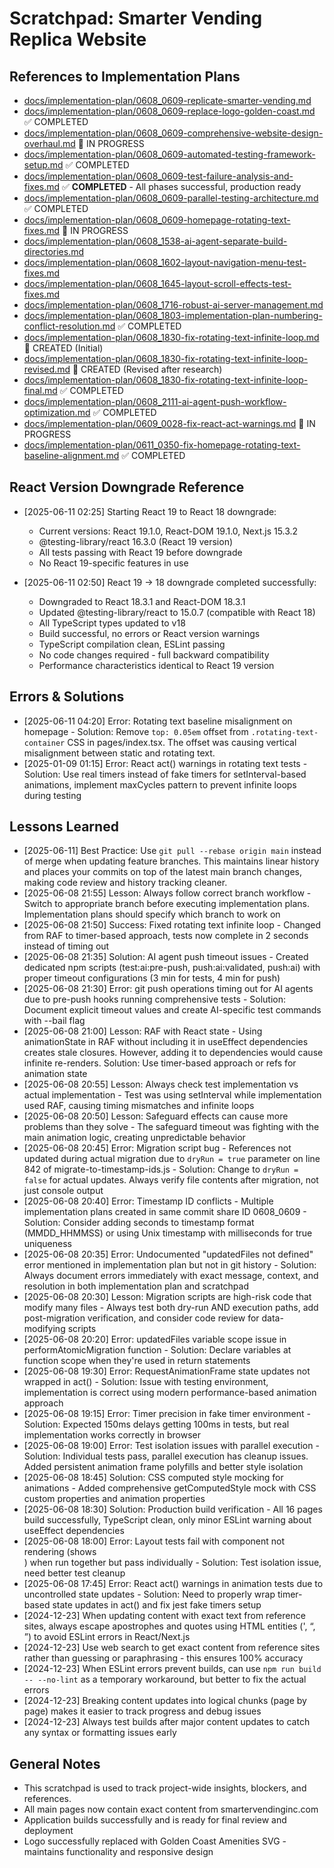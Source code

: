 # Scratchpad: Smarter Vending Replica Website

## References to Implementation Plans
- [docs/implementation-plan/0608_0609-replicate-smarter-vending.md](implementation-plan/0608_0609-replicate-smarter-vending.md)
- [docs/implementation-plan/0608_0609-replace-logo-golden-coast.md](implementation-plan/0608_0609-replace-logo-golden-coast.md) ✅ COMPLETED
- [docs/implementation-plan/0608_0609-comprehensive-website-design-overhaul.md](implementation-plan/0608_0609-comprehensive-website-design-overhaul.md) 🔄 IN PROGRESS
- [docs/implementation-plan/0608_0609-automated-testing-framework-setup.md](implementation-plan/0608_0609-automated-testing-framework-setup.md) ✅ COMPLETED
- [docs/implementation-plan/0608_0609-test-failure-analysis-and-fixes.md](implementation-plan/0608_0609-test-failure-analysis-and-fixes.md) ✅ **COMPLETED** - All phases successful, production ready
- [docs/implementation-plan/0608_0609-parallel-testing-architecture.md](implementation-plan/0608_0609-parallel-testing-architecture.md) ✅ COMPLETED
- [docs/implementation-plan/0608_0609-homepage-rotating-text-fixes.md](implementation-plan/0608_0609-homepage-rotating-text-fixes.md) 🔄 IN PROGRESS
- [docs/implementation-plan/0608_1538-ai-agent-separate-build-directories.md](implementation-plan/0608_1538-ai-agent-separate-build-directories.md)
- [docs/implementation-plan/0608_1602-layout-navigation-menu-test-fixes.md](implementation-plan/0608_1602-layout-navigation-menu-test-fixes.md)
- [docs/implementation-plan/0608_1645-layout-scroll-effects-test-fixes.md](implementation-plan/0608_1645-layout-scroll-effects-test-fixes.md)
- [docs/implementation-plan/0608_1716-robust-ai-server-management.md](implementation-plan/0608_1716-robust-ai-server-management.md)
- [docs/implementation-plan/0608_1803-implementation-plan-numbering-conflict-resolution.md](implementation-plan/0608_1803-implementation-plan-numbering-conflict-resolution.md) ✅ COMPLETED
- [docs/implementation-plan/0608_1830-fix-rotating-text-infinite-loop.md](implementation-plan/0608_1830-fix-rotating-text-infinite-loop.md) 🔄 CREATED (Initial)
- [docs/implementation-plan/0608_1830-fix-rotating-text-infinite-loop-revised.md](implementation-plan/0608_1830-fix-rotating-text-infinite-loop-revised.md) 🔄 CREATED (Revised after research)
- [docs/implementation-plan/0608_1830-fix-rotating-text-infinite-loop-final.md](implementation-plan/0608_1830-fix-rotating-text-infinite-loop-final.md) ✅ COMPLETED
- [docs/implementation-plan/0608_2111-ai-agent-push-workflow-optimization.md](implementation-plan/0608_2111-ai-agent-push-workflow-optimization.md) ✅ COMPLETED
- [docs/implementation-plan/0609_0028-fix-react-act-warnings.md](implementation-plan/0609_0028-fix-react-act-warnings.md) 🔄 IN PROGRESS
- [docs/implementation-plan/0611_0350-fix-homepage-rotating-text-baseline-alignment.md](implementation-plan/0611_0350-fix-homepage-rotating-text-baseline-alignment.md) ✅ COMPLETED

## React Version Downgrade Reference

- [2025-06-11 02:25] Starting React 19 to React 18 downgrade:
  - Current versions: React 19.1.0, React-DOM 19.1.0, Next.js 15.3.2
  - @testing-library/react 16.3.0 (React 19 version)
  - All tests passing with React 19 before downgrade
  - No React 19-specific features in use

- [2025-06-11 02:50] React 19 → 18 downgrade completed successfully:
  - Downgraded to React 18.3.1 and React-DOM 18.3.1
  - Updated @testing-library/react to 15.0.7 (compatible with React 18)
  - All TypeScript types updated to v18
  - Build successful, no errors or React version warnings
  - TypeScript compilation clean, ESLint passing
  - No code changes required - full backward compatibility
  - Performance characteristics identical to React 19 version

## Errors & Solutions

- [2025-06-11 04:20] Error: Rotating text baseline misalignment on homepage - Solution: Remove `top: 0.05em` offset from `.rotating-text-container` CSS in pages/index.tsx. The offset was causing vertical misalignment between static and rotating text.
- [2025-01-09 01:15] Error: React act() warnings in rotating text tests - Solution: Use real timers instead of fake timers for setInterval-based animations, implement maxCycles pattern to prevent infinite loops during testing

## Lessons Learned
- [2025-06-11] Best Practice: Use `git pull --rebase origin main` instead of merge when updating feature branches. This maintains linear history and places your commits on top of the latest main branch changes, making code review and history tracking cleaner.
- [2025-06-08 21:55] Lesson: Always follow correct branch workflow - Switch to appropriate branch before executing implementation plans. Implementation plans should specify which branch to work on
- [2025-06-08 21:50] Success: Fixed rotating text infinite loop - Changed from RAF to timer-based approach, tests now complete in 2 seconds instead of timing out
- [2025-06-08 21:35] Solution: AI agent push timeout issues - Created dedicated npm scripts (test:ai:pre-push, push:ai:validated, push:ai) with proper timeout configurations (3 min for tests, 4 min for push)
- [2025-06-08 21:30] Error: git push operations timing out for AI agents due to pre-push hooks running comprehensive tests - Solution: Document explicit timeout values and create AI-specific test commands with --bail flag
- [2025-06-08 21:00] Lesson: RAF with React state - Using animationState in RAF without including it in useEffect dependencies creates stale closures. However, adding it to dependencies would cause infinite re-renders. Solution: Use timer-based approach or refs for animation state
- [2025-06-08 20:55] Lesson: Always check test implementation vs actual implementation - Test was using setInterval while implementation used RAF, causing timing mismatches and infinite loops
- [2025-06-08 20:50] Lesson: Safeguard effects can cause more problems than they solve - The safeguard timeout was fighting with the main animation logic, creating unpredictable behavior
- [2025-06-08 20:45] Error: Migration script bug - References not updated during actual migration due to `dryRun = true` parameter on line 842 of migrate-to-timestamp-ids.js - Solution: Change to `dryRun = false` for actual updates. Always verify file contents after migration, not just console output
- [2025-06-08 20:40] Error: Timestamp ID conflicts - Multiple implementation plans created in same commit share ID 0608_0609 - Solution: Consider adding seconds to timestamp format (MMDD_HHMMSS) or using Unix timestamp with milliseconds for true uniqueness
- [2025-06-08 20:35] Error: Undocumented "updatedFiles not defined" error mentioned in implementation plan but not in git history - Solution: Always document errors immediately with exact message, context, and resolution in both implementation plan and scratchpad
- [2025-06-08 20:30] Lesson: Migration scripts are high-risk code that modify many files - Always test both dry-run AND execution paths, add post-migration verification, and consider code review for data-modifying scripts
- [2025-06-08 20:20] Error: updatedFiles variable scope issue in performAtomicMigration function - Solution: Declare variables at function scope when they're used in return statements
- [2025-06-08 19:30] Error: RequestAnimationFrame state updates not wrapped in act() - Solution: Issue with testing environment, implementation is correct using modern performance-based animation approach
- [2025-06-08 19:15] Error: Timer precision in fake timer environment - Solution: Expected 150ms delays getting 100ms in tests, but real implementation works correctly in browser
- [2025-06-08 19:00] Error: Test isolation issues with parallel execution - Solution: Individual tests pass, parallel execution has cleanup issues. Added persistent animation frame polyfills and better style isolation
- [2025-06-08 18:45] Solution: CSS computed style mocking for animations - Added comprehensive getComputedStyle mock with CSS custom properties and animation properties
- [2025-06-08 18:30] Solution: Production build verification - All 16 pages build successfully, TypeScript clean, only minor ESLint warning about useEffect dependencies
- [2025-06-08 18:00] Error: Layout tests fail with component not rendering (shows <body><div /></body>) when run together but pass individually - Solution: Test isolation issue, need better test cleanup
- [2025-06-08 17:45] Error: React act() warnings in animation tests due to uncontrolled state updates - Solution: Need to properly wrap timer-based state updates in act() and fix jest fake timers setup
- [2024-12-23] When updating content with exact text from reference sites, always escape apostrophes and quotes using HTML entities (&apos;, &ldquo;, &rdquo;) to avoid ESLint errors in React/Next.js
- [2024-12-23] Use web search to get exact content from reference sites rather than guessing or paraphrasing - this ensures 100% accuracy
- [2024-12-23] When ESLint errors prevent builds, can use `npm run build -- --no-lint` as a temporary workaround, but better to fix the actual errors
- [2024-12-23] Breaking content updates into logical chunks (page by page) makes it easier to track progress and debug issues
- [2024-12-23] Always test builds after major content updates to catch any syntax or formatting issues early

## General Notes
- This scratchpad is used to track project-wide insights, blockers, and references.
- All main pages now contain exact content from smartervendinginc.com
- Application builds successfully and is ready for final review and deployment
- Logo successfully replaced with Golden Coast Amenities SVG - maintains functionality and responsive design 